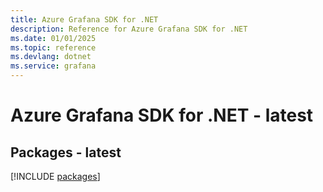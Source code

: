 ```yaml
---
title: Azure Grafana SDK for .NET
description: Reference for Azure Grafana SDK for .NET
ms.date: 01/01/2025
ms.topic: reference
ms.devlang: dotnet
ms.service: grafana
---
```

# Azure Grafana SDK for .NET - latest
## Packages - latest
[!INCLUDE [packages](grafana-index.md)]